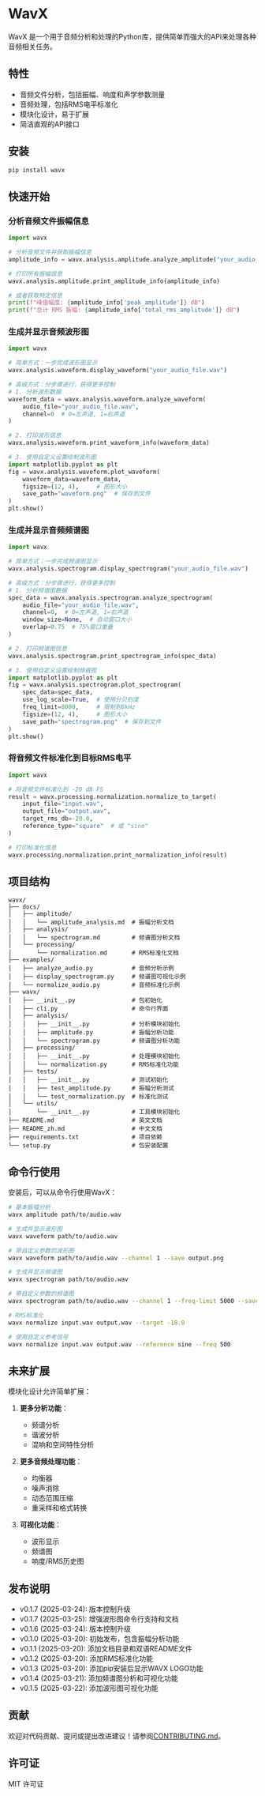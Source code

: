 # WavX

WavX 是一个用于音频分析和处理的Python库，提供简单而强大的API来处理各种音频相关任务。

## 特性

- 音频文件分析，包括振幅、响度和声学参数测量
- 音频处理，包括RMS电平标准化
- 模块化设计，易于扩展
- 简洁直观的API接口

## 安装

```bash
pip install wavx
```

## 快速开始

### 分析音频文件振幅信息

```python
import wavx

# 分析音频文件并获取振幅信息
amplitude_info = wavx.analysis.amplitude.analyze_amplitude("your_audio_file.wav")

# 打印所有振幅信息
wavx.analysis.amplitude.print_amplitude_info(amplitude_info)

# 或者获取特定信息
print(f"峰值幅度: {amplitude_info['peak_amplitude']} dB")
print(f"总计 RMS 振幅: {amplitude_info['total_rms_amplitude']} dB")
```

### 生成并显示音频波形图

```python
import wavx

# 简单方式：一步完成波形图显示
wavx.analysis.waveform.display_waveform("your_audio_file.wav")

# 高级方式：分步骤进行，获得更多控制
# 1. 分析波形数据
waveform_data = wavx.analysis.waveform.analyze_waveform(
    audio_file="your_audio_file.wav",
    channel=0  # 0=左声道, 1=右声道
)

# 2. 打印波形信息
wavx.analysis.waveform.print_waveform_info(waveform_data)

# 3. 使用自定义设置绘制波形图
import matplotlib.pyplot as plt
fig = wavx.analysis.waveform.plot_waveform(
    waveform_data=waveform_data,
    figsize=(12, 4),     # 图形大小
    save_path="waveform.png"  # 保存到文件
)
plt.show()
```

### 生成并显示音频频谱图

```python
import wavx

# 简单方式：一步完成频谱图显示
wavx.analysis.spectrogram.display_spectrogram("your_audio_file.wav")

# 高级方式：分步骤进行，获得更多控制
# 1. 分析频谱图数据
spec_data = wavx.analysis.spectrogram.analyze_spectrogram(
    audio_file="your_audio_file.wav",
    channel=0,  # 0=左声道, 1=右声道
    window_size=None,  # 自动窗口大小
    overlap=0.75  # 75%窗口重叠
)

# 2. 打印频谱图信息
wavx.analysis.spectrogram.print_spectrogram_info(spec_data)

# 3. 使用自定义设置绘制频谱图
import matplotlib.pyplot as plt
fig = wavx.analysis.spectrogram.plot_spectrogram(
    spec_data=spec_data,
    use_log_scale=True,  # 使用分贝刻度
    freq_limit=8000,     # 限制到8kHz
    figsize=(12, 4),     # 图形大小
    save_path="spectrogram.png"  # 保存到文件
)
plt.show()
```

### 将音频文件标准化到目标RMS电平

```python
import wavx

# 将音频文件标准化到 -20 dB FS
result = wavx.processing.normalization.normalize_to_target(
    input_file="input.wav",
    output_file="output.wav",
    target_rms_db=-20.0,
    reference_type="square"  # 或 "sine"
)

# 打印标准化信息
wavx.processing.normalization.print_normalization_info(result)
```

## 项目结构

```
wavx/
├── docs/
│   ├── amplitude/
│   │   └── amplitude_analysis.md  # 振幅分析文档
│   ├── analysis/
│   │   └── spectrogram.md         # 频谱图分析文档
│   └── processing/
│       └── normalization.md       # RMS标准化文档
├── examples/
│   ├── analyze_audio.py           # 音频分析示例
│   ├── display_spectrogram.py     # 频谱图可视化示例
│   └── normalize_audio.py         # 音频标准化示例
├── wavx/
│   ├── __init__.py                # 包初始化
│   ├── cli.py                     # 命令行界面
│   ├── analysis/
│   │   ├── __init__.py            # 分析模块初始化
│   │   ├── amplitude.py           # 振幅分析功能
│   │   └── spectrogram.py         # 频谱图分析功能
│   ├── processing/
│   │   ├── __init__.py            # 处理模块初始化
│   │   └── normalization.py       # RMS标准化功能
│   ├── tests/
│   │   ├── __init__.py            # 测试初始化
│   │   ├── test_amplitude.py      # 振幅分析测试
│   │   └── test_normalization.py  # 标准化测试
│   └── utils/
│       └── __init__.py            # 工具模块初始化
├── README.md                      # 英文文档
├── README_zh.md                   # 中文文档
├── requirements.txt               # 项目依赖
└── setup.py                       # 包安装配置
```

## 命令行使用

安装后，可以从命令行使用WavX：

```bash
# 基本振幅分析
wavx amplitude path/to/audio.wav

# 生成并显示波形图
wavx waveform path/to/audio.wav

# 带自定义参数的波形图
wavx waveform path/to/audio.wav --channel 1 --save output.png

# 生成并显示频谱图
wavx spectrogram path/to/audio.wav

# 带自定义参数的频谱图
wavx spectrogram path/to/audio.wav --channel 1 --freq-limit 5000 --save output.png

# RMS标准化
wavx normalize input.wav output.wav --target -18.0

# 使用自定义参考信号
wavx normalize input.wav output.wav --reference sine --freq 500
```

## 未来扩展

模块化设计允许简单扩展：

1. **更多分析功能**：
   - 频谱分析
   - 谐波分析
   - 混响和空间特性分析

2. **更多音频处理功能**：
   - 均衡器
   - 噪声消除
   - 动态范围压缩
   - 重采样和格式转换

3. **可视化功能**：
   - 波形显示
   - 频谱图
   - 响度/RMS历史图

## 发布说明

- v0.1.7 (2025-03-24): 版本控制升级
- v0.1.7 (2025-03-25): 增强波形图命令行支持和文档
- v0.1.6 (2025-03-24): 版本控制升级
- v0.1.0 (2025-03-20): 初始发布，包含振幅分析功能
- v0.1.1 (2025-03-20): 添加文档目录和双语README文件
- v0.1.2 (2025-03-20): 添加RMS标准化功能
- v0.1.3 (2025-03-20): 添加pip安装后显示WAVX LOGO功能
- v0.1.4 (2025-03-21): 添加频谱图分析和可视化功能
- v0.1.5 (2025-03-22): 添加波形图可视化功能

## 贡献

欢迎对代码贡献、提问或提出改进建议！请参阅[CONTRIBUTING.md](CONTRIBUTING.md)。

## 许可证

MIT 许可证   